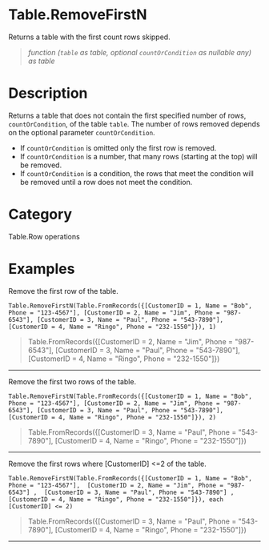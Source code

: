﻿# Table.RemoveFirstN
Returns a table with the first count rows skipped.
> _function (<code>table</code> as table, optional <code>countOrCondition</code> as nullable any) as table_
# Description 
Returns a table that does not contain the first specified number of rows, <code>countOrCondition</code>, of the table <code>table</code>. 
    The number of rows removed depends on the optional parameter <code>countOrCondition</code>. 
    <ul>
    <li> If <code>countOrCondition</code> is omitted only the first row is removed. </li>
    <li> If <code>countOrCondition</code> is a number, that many rows (starting at the top) will be removed. </li>
    <li> If <code>countOrCondition</code> is a condition, the rows that meet the condition will be removed until a row does not meet the condition.</li>
    </ul>

# Category 
Table.Row operations
# Examples 
Remove the first row of the table.
```
Table.RemoveFirstN(Table.FromRecords({[CustomerID = 1, Name = "Bob", Phone = "123-4567"], [CustomerID = 2, Name = "Jim", Phone = "987-6543"], [CustomerID = 3, Name = "Paul", Phone = "543-7890"], [CustomerID = 4, Name = "Ringo", Phone = "232-1550"]}), 1)
```
> Table.FromRecords({[CustomerID = 2, Name = "Jim", Phone = "987-6543"],  [CustomerID = 3, Name = "Paul", Phone = "543-7890"], [CustomerID = 4, Name = "Ringo", Phone = "232-1550"]})
***
Remove the first two rows of the table.
```
Table.RemoveFirstN(Table.FromRecords({[CustomerID = 1, Name = "Bob", Phone = "123-4567"], [CustomerID = 2, Name = "Jim", Phone = "987-6543"], [CustomerID = 3, Name = "Paul", Phone = "543-7890"], [CustomerID = 4, Name = "Ringo", Phone = "232-1550"]}), 2)
```
> Table.FromRecords({[CustomerID = 3, Name = "Paul", Phone = "543-7890"], [CustomerID = 4, Name = "Ringo", Phone = "232-1550"]})
***
Remove the first rows where [CustomerID] <=2 of the table.
```
Table.RemoveFirstN(Table.FromRecords({[CustomerID = 1, Name = "Bob", Phone = "123-4567"],  [CustomerID = 2, Name = "Jim", Phone = "987-6543"] ,  [CustomerID = 3, Name = "Paul", Phone = "543-7890"] ,  [CustomerID = 4, Name = "Ringo", Phone = "232-1550"]}), each [CustomerID] <= 2)
```
> Table.FromRecords({[CustomerID = 3, Name = "Paul", Phone = "543-7890"], [CustomerID = 4, Name = "Ringo", Phone = "232-1550"]})
***
